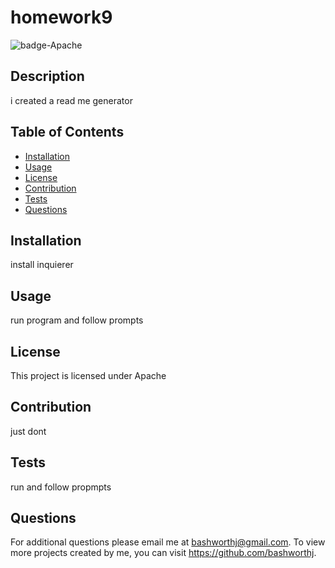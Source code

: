 # homework9

   
<img src="https://img.shields.io/badge/license-Apache-green" alt="badge-Apache" />

## Description 
i created a read me generator

## Table of Contents
* [Installation](#installation)
* [Usage](#usage)
* [License](#license)
* [Contribution](#contribution)
* [Tests](#tests)
* [Questions](#questions)
    
## Installation 
install inquierer

## Usage 
run program and follow prompts

## License 
This project is licensed under Apache

## Contribution 
just dont 

## Tests
run and follow propmpts

## Questions
For additional questions please email me at bashworthj@gmail.com. To view more projects created by me, you can visit https://github.com/bashworthj.
  
    